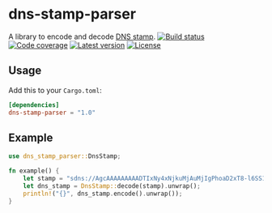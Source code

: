 # dns-stamp-parser
A library to encode and decode [DNS stamp](https://dnscrypt.info/stamps-specifications).
[![Build status](https://travis-ci.org/LinkTed/dns-stamp-parser.svg?branch=master)](https://travis-ci.org/LinkTed/dns-stamp-parser)
[![Code coverage](https://codecov.io/gh/LinkTed/dns-stamp-parser/branch/master/graph/badge.svg)](https://codecov.io/gh/LinkTed/dns-stamp-parser)
[![Latest version](https://img.shields.io/crates/v/dns-stamp-parser.svg)](https://crates.io/crates/dns-stamp-parser)
[![License](https://img.shields.io/crates/l/dns-stamp-parser.svg)](https://opensource.org/licenses/BSD-3-Clause)

## Usage
Add this to your `Cargo.toml`:
```toml
[dependencies]
dns-stamp-parser = "1.0"
```

## Example
```rust
use dns_stamp_parser::DnsStamp;

fn example() {
    let stamp = "sdns://AgcAAAAAAAAADTIxNy4xNjkuMjAuMjIgPhoaD2xT8-l6SS1XCEtbmAcFnuBXqxUFh2_YP9o9uDgNZG5zLmFhLm5ldC51awovZG5zLXF1ZXJ5";
    let dns_stamp = DnsStamp::decode(stamp).unwrap();
    println!("{}", dns_stamp.encode().unwrap());
}
```
